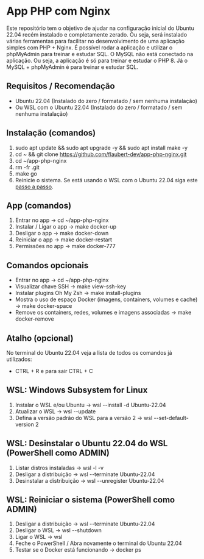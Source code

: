 # App PHP com Nginx

Este repositório tem o objetivo de ajudar na configuração inicial do Ubuntu 22.04 recém instalado e completamente zerado. Ou seja, será instalado várias ferramentas para facilitar no desenvolvimento de uma aplicação simples com PHP + Nginx. É possível rodar a aplicação e utilizar o phpMyAdmin para treinar e estudar SQL. O MySQL não está conectado na aplicação. Ou seja, a aplicação é só para treinar e estudar o PHP 8. Já o MySQL + phpMyAdmin é para treinar e estudar SQL.

## Requisitos / Recomendação

- Ubuntu 22.04 (Instalado do zero / formatado / sem nenhuma instalação) 
- Ou WSL com o Ubuntu 22.04 (Instalado do zero / formatado / sem nenhuma instalação)

## Instalação (comandos)

1. sudo apt update && sudo apt upgrade -y && sudo apt install make -y
2. cd ~ && git clone https://github.com/flaubert-dev/app-php-nginx.git
3. cd ~/app-php-nginx
4. rm -fr .git
5. make go
6. Reinicie o sistema. Se está usando o WSL com o Ubuntu 22.04 siga este [passo a passo]().

## App (comandos)

1. Entrar no app          -> cd ~/app-php-nginx
2. Instalar / Ligar o app -> make docker-up
3. Desligar o app         -> make docker-down
4. Reiniciar o app        -> make docker-restart
5. Permissões no app      -> make docker-777

## Comandos opcionais

- Entrar no app                                                        -> cd ~/app-php-nginx
- Visualizar chave SSH                                                 -> make view-ssh-key
- Instalar plugins Oh My Zsh                                           -> make install-plugins
- Mostra o uso de espaço Docker (imagens, containers, volumes e cache) -> make docker-space 
- Remove os containers, redes, volumes e imagens associadas            -> make docker-remove

## Atalho (opcional)

No terminal do Ubuntu 22.04 veja a lista de todos os comandos já utilizados: 

- CTRL + R e para sair CTRL + C

## WSL: Windows Subsystem for Linux

1. Instalar o WSL e/ou Ubuntu                    -> wsl --install -d Ubuntu-22.04
2. Atualizar o WSL                               -> wsl --update
3. Defina a versão padrão do WSL para a versão 2 -> wsl --set-default-version 2

## WSL: Desinstalar o Ubuntu 22.04 do WSL (PowerShell como ADMIN)

1. Listar distros instaladas  -> wsl -l -v
2. Desligar a distribuição    -> wsl --terminate Ubuntu-22.04
3. Desinstalar a distribuição -> wsl --unregister Ubuntu-22.04

## WSL: Reiniciar o sistema (PowerShell como ADMIN)

1. Desligar a distribuição -> wsl --terminate Ubuntu-22.04
2. Desligar o WSL          -> wsl --shutdown
3. Ligar o WSL             -> wsl
4. Feche o PowerShell / Abra novamente o terminal do Ubuntu 22.04
5. Testar se o Docker está funcionando -> docker ps
